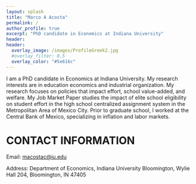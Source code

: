 ```yaml
---
layout: splash
title: "Marco A Acosta"
permalink: /
author_profile: true
excerpt: "PhD candidate in Economics at Indiana University"
header:
header:
  overlay_image: /images/ProfileGreek2.jpg
  #overlay_filter: 0.5
  overlay_color: "#5e616c"
---
```




I am a PhD candidate in Economics at Indiana University. My research interests are in education economics and industrial organization. My research focuses on policies that impact effort, school value-added, and welfare. My Job Market Paper studies the impact of elite school eligibility on student effort in the high school centralized assignment system in the Metropolitan Area of Mexico City. Prior to graduate school, I worked at the Central Bank of Mexico, specializing in inflation and labor markets.

CONTACT INFORMATION
======

Email: macostac@iu.edu

Address: Department of Economics, Indiana University Bloomington, Wylie Hall 204, Bloomington, IN 47405
